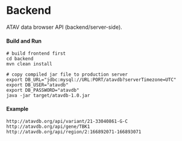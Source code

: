 # Backend

ATAV data browser API (backend/server-side).

#### Build and Run
```
# build frontend first
cd backend
mvn clean install

# copy compiled jar file to production server
export DB_URL="jdbc:mysql://URL:PORT/atavdb?serverTimezone=UTC"
export DB_USER="atavdb"
export DB_PASSWORD="atavdb"
java -jar target/atavdb-1.0.jar
```

#### Example
```
http://atavdb.org/api/variant/21-33040861-G-C
http://atavdb.org/api/gene/TBK1
http://atavdb.org/api/region/2:166892071-166893071
```